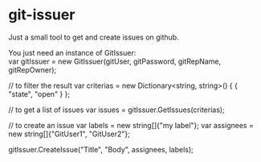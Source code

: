 # git-issuer
Just a small tool to get and create issues on github.

You just need an instance of GitIssuer:<br>
var gitIssuer = new GitIssuer(gitUser, gitPassword, gitRepName, gitRepOwner);

// to filter the result
var criterias = new Dictionary<string, string>()
{
  { "state", "open" }
};

// to get a list of issues
var issues = gitIssuer.GetIssues(criterias);

// to create an issue
var labels = new string[]{"my label"};
var assignees = new string[]{"GitUser1", "GitUser2"};

gitIssuer.CreateIssue("Title", "Body", assignees, labels);
